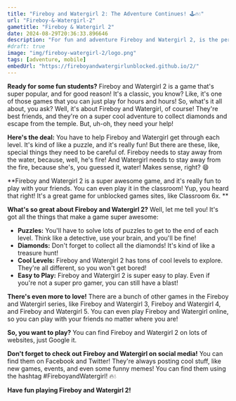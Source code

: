 ```yaml
---
title: "Fireboy and Watergirl 2: The Adventure Continues! 🕹️🔥💧"
url: "Fireboy-&-Watergirl-2"
gametitle: "Fireboy & Watergirl 2"
date: 2024-08-29T20:36:33.896646
description: "For fun and adventure Fireboy and Watergirl 2, is the perfect game to play with your friends! Solve puzzles, collect diamonds, and explore the temple!"
#draft: true
image: "img/fireboy-watergirl-2/logo.png"
tags: [adventure, mobile]
embedUrl: "https://fireboyandwatergirlunblocked.github.io/2/"
---
```


**Ready for some fun students?**  Fireboy and Watergirl 2 is a game that's super popular, and for good reason! It's a classic, you know?  Like,  it's one of those games that you can just play for hours and hours!  So, what's it all about, you ask?  Well,  it's about Fireboy and Watergirl,  of course!  They're best friends,  and they're on a super cool adventure to collect diamonds and escape from the temple.  But, uh-oh, they need your help!  

**Here's the deal:** You have to help Fireboy and Watergirl get through each level.  It's kind of like a puzzle,  and it's really fun!  But there are these, like,  special things they need to be careful of.  Fireboy needs to stay away from the water,  because,  well,  he's fire!  And Watergirl needs to stay away from the fire,  because she's,  you guessed it, water!  Makes sense, right?  😄

**Fireboy and Watergirl 2 is a super awesome game,  and it's really fun to play with your friends.  You can even play it in the classroom!  Yup,  you heard that right!  It's a great game for  unblocked games sites,  like Classroom 6x. ** 

**What's so great about Fireboy and Watergirl 2?**  Well,  let me tell you!  It's got all the things that make a game super awesome:

* **Puzzles:**  You'll have to solve lots of puzzles to get to the end of each level.  Think like a detective,  use your brain,  and you'll be fine!  
* **Diamonds:**  Don't forget to collect all the diamonds!  It's kind of like a treasure hunt!  
* **Cool Levels:**  Fireboy and Watergirl 2 has tons of cool levels to explore.  They're all different, so you won't get bored!  
* **Easy to Play:**  Fireboy and Watergirl 2 is super easy to play.  Even if you're not a super pro gamer,  you can still have a blast!  

**There's even more to love!**  There are a bunch of other games in the Fireboy and Watergirl series, like Fireboy and Watergirl 3, Fireboy and Watergirl 4, and Fireboy and Watergirl 5.  You can even play Fireboy and Watergirl online,  so you can play with your friends no matter where you are!  

**So, you want to play?**   You can find Fireboy and Watergirl 2 on lots of websites,  just Google it.

**Don't forget to check out Fireboy and Watergirl on social media!**  You can find them on Facebook and Twitter!  They're always posting cool stuff,  like new games,  events,  and even some funny memes!  You can find them using the hashtag #FireboyandWatergirl!  🔥💧

**Have fun playing Fireboy and Watergirl 2!** 
